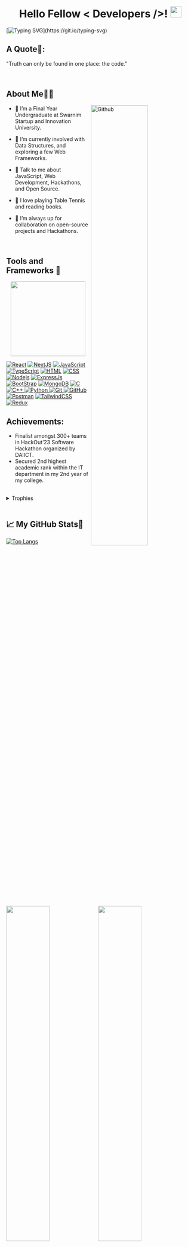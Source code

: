 <h1 align="center">Hello Fellow < Developers />! <img src="https://raw.githubusercontent.com/MartinHeinz/MartinHeinz/master/wave.gif" width="30px"></h1>

[![Typing SVG](https://readme-typing-svg.herokuapp.com/?font=Architects+Daughter&color=39d353&size=30&lines=I%27m+Priyanshu+Joshi...;I%27m+a+Full+Stack+Developer...;I%27m+Passionately+Curious.;And+an+avid+learner...;)](https://git.io/typing-svg)

## **A Quote📜**:

 "Truth can only be found in one place: the code."

<br>

## **About Me🙋‍♂️** 

<img width="55%" align="right" alt="Github" src="https://raw.githubusercontent.com/onimur/.github/master/.resources/git-header.svg" />

- 🔭 I’m a Final Year Undergraduate at Swarnim Startup and Innovation University.

- 🌱 I’m currently involved with Data Structures, and exploring a few Web Frameworks.

- 💬 Talk to me about JavaScript, Web Development, Hackathons, and Open Source.

- 🏓 I love playing Table Tennis and reading books.
  
- 👯 I’m always up for collaboration on open-source projects and Hackathons.

<br>

## **Tools and Frameworks 🚀**<br>

<p align='center'>
<img src="https://media.giphy.com/media/TEnXkcsHrP4YedChhA/giphy.gif" width="200" height="200" frameBorder="0" class="giphy-embed" allowFullScreen></img></p>
<p align="left">
<a href="https://reactjs.org/" target="_blank"><img src="https://img.shields.io/badge/React-20232A?style=for-the-badge&logo=react&logoColor=61DAFB" / alt="React"></a>
<a href="https://nextjs.org/" target="_blank"><img src="https://img.shields.io/badge/Nextjs-100000?style=for-the-badge&logo=next.js&logoColor=fff" / alt="NextJS"></a>
<a href="https://www.javascript.com/" target="_blank"><img src="https://img.shields.io/badge/JavaScript-F7DF1E?style=for-the-badge&logo=javascript&logoColor=black" alt="JavaScript"/></a>
<a href="https://www.typescriptlang.org/docs/" target="_blank"><img src="https://img.shields.io/badge/TypeScript-00599C?style=for-the-badge&logo=typescript&logoColor=white" alt="TypeScript"/></a>
<a href="https://html.com/" target="_blank"><img src="https://img.shields.io/badge/HTML5-E34F26?style=for-the-badge&logo=html5&logoColor=white" alt="HTML"/></a>
<a href="https://developer.mozilla.org/en-US/docs/Web/CSS" target="_blank"><img src="https://img.shields.io/badge/CSS3-1572B6?style=for-the-badge&logo=css3&logoColor=white" alt="CSS"/></a>
<a href="https://nodejs.org/" target="_blank"><img src="https://img.shields.io/badge/node.js-6DA55F?style=for-the-badge&logo=node.js&logoColor=white" alt="Nodejs"/></a>
<a href="https://expressjs.com/" target="_blank"><img src="https://img.shields.io/badge/Express.js-100000?style=for-the-badge&logo=express&logoColor=%2361DAFB" alt="ExpressJs"/></a>
<a href="https://getbootstrap.com/" target="_blank"><img src="https://img.shields.io/badge/bootstrap-%23563D7C.svg?style=for-the-badge&logo=bootstrap&logoColor=white" alt="BootStrap"/></a>
<a href="https://www.mongodb.com/" target="_blank"><img src="https://img.shields.io/badge/MongoDB-%234ea94b.svg?style=for-the-badge&logo=mongodb&logoColor=white" alt="MongoDB"/></a>
<a href="https://www.cprogramming.com/" target="_blank"> <img src="https://img.shields.io/badge/C-00599C?style=for-the-badge&logo=c&logoColor=white" alt="C"/> </a>
<a href="https://isocpp.org/std/the-standard" target="_blank"> <img src="https://img.shields.io/badge/C%2B%2B-00599C?style=for-the-badge&logo=c%2B%2B&logoColor=white" alt="C++"/> </a>
<a href="https://www.python.org" target="_blank"> <img src="https://img.shields.io/badge/Python-FFD43B?style=for-the-badge&logo=python&logoColor=darkgreen" alt="Python"/> </a>
<a href="https://git-scm.com/" target="_blank"> <img src="https://img.shields.io/badge/GIT-E44C30?style=for-the-badge&logo=git&logoColor=white" alt="Git"/> </a>
<a href="https://github.com/" target="_blank"> <img src="https://img.shields.io/badge/GitHub-100000?style=for-the-badge&logo=github&logoColor=white" alt="GitHub"/>
<a href="https://www.postman.com/" target="_blank"><img src="https://img.shields.io/badge/Postman-FF6C37?style=for-the-badge&logo=postman&logoColor=white" alt="Postman"/></a>
<a href="https://tailwindcss.com/" target="_blank"><img src="https://img.shields.io/badge/Tailwindcss-%23363636.svg?style=for-the-badge&logo=tailwindcss&logoColor=38bdf8" alt="TailwindCSS"/></a>
<a href="https://redux.js.org/" target="_blank"><img src="https://img.shields.io/badge/Redux-%23563D7C.svg?style=for-the-badge&logo=redux&logoColor=white" alt="Redux"/></a>
<br>
  
## **Achievements:**
  - Finalist amongst 300+ teams in HackOut’23 Software Hackathon organized by DAIICT.
  - Secured 2nd highest academic rank within the IT department in my 2nd year of my college.

<br>
  
<details><summary>Trophies</summary>
<p align="left">
<img width=900 src="https://github-profile-trophy.vercel.app/?username=pjoshi999&column=8&theme=gruvbox&no-frame=true"/>
</details>
<br>

## &#x1f4c8;  **My GitHub Stats🎯**


[![Top Langs](https://github-readme-stats.vercel.app/api/top-langs/?username=pjoshi999&theme=react&hide_border=true&bg_color=0D1117)](https://github.com/anuraghazra/github-readme-stats)


<p align="left">
  <img width="48%" src="https://github-readme-stats.vercel.app/api?username=pjoshi999&show_icons=true&theme=react&hide_border=true&bg_color=0D1117&include_all_commits=true" /> 
  <img width="48%" src="https://github-readme-streak-stats.herokuapp.com/?user=pjoshi999&theme=react&hide_border=true&bg_color=0D1117" />
</p>  


## **Connect with me** <img src='https://raw.githubusercontent.com/ShahriarShafin/ShahriarShafin/main/Assets/handshake.gif' width="100px">
  
[<img align="top" alt="LinkedIn" src="https://img.shields.io/badge/LinkedIn-0077B5?style=for-the-badge&logo=linkedin&logoColor=white" />](https://www.linkedin.com/in/priyanshujoshi98/)
[<img align="top" alt="Twitter" src="https://img.shields.io/badge/Twitter-0077B5?style=for-the-badge&logo=twitter&logoColor=white" />](https://twitter.com/priyaansshhu)
[<img align="top" alt="Instagram" src="https://img.shields.io/badge/Instagram-E4405F?style=for-the-badge&logo=instagram&logoColor=white" />](https://www.instagram.com/_p.joshi98_/)
[<img align="top" alt="Gmail" src="https://img.shields.io/badge/Gmail-D14836?style=for-the-badge&logo=gmail&logoColor=white" />](mailto:joshi.priyanshu999@gmail.com)
<br><br>

## **A bit of Humor to cheer up your visit...😃:**<br>
![Jokes Card](https://readme-jokes.vercel.app/api)
  
